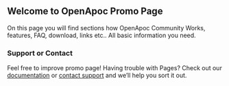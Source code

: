 ## Welcome to OpenApoc Promo Page

On this page you will find sections how OpenApoc Community Works, features, FAQ, download, links etc.. All basic information you need.

### Support or Contact

Feel free to improve promo page!
Having trouble with Pages? Check out our [documentation](https://help.github.com/categories/github-pages-basics/) or [contact support](https://github.com/contact) and we’ll help you sort it out.
